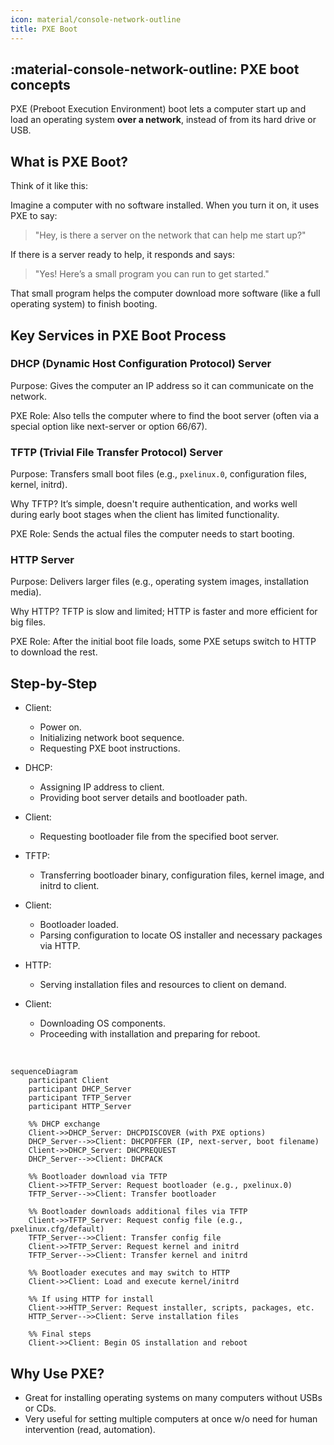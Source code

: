 ```yaml
---
icon: material/console-network-outline
title: PXE Boot
---
```


## :material-console-network-outline: PXE boot concepts

PXE (Preboot Execution Environment) boot lets a computer start up and load an operating system **over a network**, instead of from its hard drive or USB.

## What is PXE Boot?

Think of it like this:

Imagine a computer with no software installed. When you turn it on, it uses PXE to say:

> "Hey, is there a server on the network that can help me start up?"

If there is a server ready to help, it responds and says:

> "Yes! Here’s a small program you can run to get started."

That small program helps the computer download more software (like a full operating system) to finish booting.

## Key Services in PXE Boot Process

### DHCP (Dynamic Host Configuration Protocol) Server

Purpose: Gives the computer an IP address so it can communicate on the network.

PXE Role: Also tells the computer where to find the boot server (often via a special option like next-server or option 66/67).

### TFTP (Trivial File Transfer Protocol) Server

Purpose: Transfers small boot files (e.g., `pxelinux.0`, configuration files, kernel, initrd).

Why TFTP? It’s simple, doesn't require authentication, and works well during early boot stages when the client has limited functionality.

PXE Role: Sends the actual files the computer needs to start booting.

### HTTP Server

Purpose: Delivers larger files (e.g., operating system images, installation media).

Why HTTP? TFTP is slow and limited; HTTP is faster and more efficient for big files.

PXE Role: After the initial boot file loads, some PXE setups switch to HTTP to download the rest.

## Step-by-Step

- Client:
    - Power on.
    - Initializing network boot sequence.
    - Requesting PXE boot instructions.

- DHCP:
    - Assigning IP address to client.
    - Providing boot server details and bootloader path.

- Client:
    - Requesting bootloader file from the specified boot server.

- TFTP:
    - Transferring bootloader binary, configuration files, kernel image, and initrd to client.

- Client:
    - Bootloader loaded.
    - Parsing configuration to locate OS installer and necessary packages via HTTP.

- HTTP:
    - Serving installation files and resources to client on demand.

- Client:
    - Downloading OS components.
    - Proceeding with installation and preparing for reboot.

<br>

```mermaid
sequenceDiagram
    participant Client
    participant DHCP_Server
    participant TFTP_Server
    participant HTTP_Server

    %% DHCP exchange
    Client->>DHCP_Server: DHCPDISCOVER (with PXE options)
    DHCP_Server-->>Client: DHCPOFFER (IP, next-server, boot filename)
    Client->>DHCP_Server: DHCPREQUEST
    DHCP_Server-->>Client: DHCPACK

    %% Bootloader download via TFTP
    Client->>TFTP_Server: Request bootloader (e.g., pxelinux.0)
    TFTP_Server-->>Client: Transfer bootloader

    %% Bootloader downloads additional files via TFTP
    Client->>TFTP_Server: Request config file (e.g., pxelinux.cfg/default)
    TFTP_Server-->>Client: Transfer config file
    Client->>TFTP_Server: Request kernel and initrd
    TFTP_Server-->>Client: Transfer kernel and initrd

    %% Bootloader executes and may switch to HTTP
    Client->>Client: Load and execute kernel/initrd

    %% If using HTTP for install
    Client->>HTTP_Server: Request installer, scripts, packages, etc.
    HTTP_Server-->>Client: Serve installation files

    %% Final steps
    Client->>Client: Begin OS installation and reboot
```

## Why Use PXE?

- Great for installing operating systems on many computers without USBs or CDs.
- Very useful for setting multiple computers at once w/o need for human intervention (read, automation).

<!-- TODO: short video or some other way to showcase it? -->

